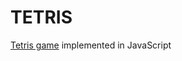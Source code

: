 # TETRIS

[Tetris game](https://raw.githack.com/m4rio31/tetris_game/master/tetris.html) implemented in JavaScript
